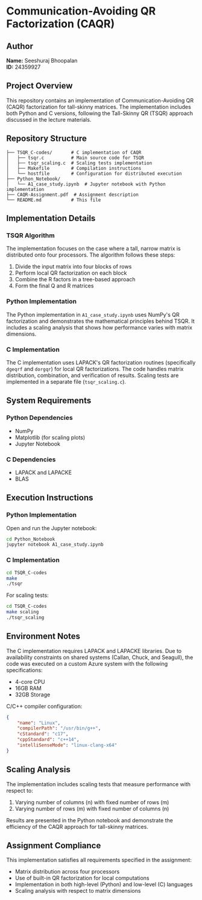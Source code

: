 # Communication-Avoiding QR Factorization (CAQR)

## Author
**Name:** Seeshuraj Bhoopalan  
**ID:** 24359927

## Project Overview
This repository contains an implementation of Communication-Avoiding QR (CAQR) factorization for tall-skinny matrices. The implementation includes both Python and C versions, following the Tall-Skinny QR (TSQR) approach discussed in the lecture materials.

## Repository Structure
```
├── TSQR_C-codes/       # C implementation of CAQR
│   ├── tsqr.c          # Main source code for TSQR
│   ├── tsqr_scaling.c  # Scaling tests implementation
│   ├── Makefile        # Compilation instructions
│   └── hostfile        # Configuration for distributed execution
├── Python_Notebook/
│   └── A1_case_study.ipynb  # Jupyter notebook with Python implementation
├── CAQR-Assignment.pdf  # Assignment description
└── README.md           # This file
```

## Implementation Details

### TSQR Algorithm
The implementation focuses on the case where a tall, narrow matrix is distributed onto four processors. The algorithm follows these steps:
1. Divide the input matrix into four blocks of rows
2. Perform local QR factorization on each block
3. Combine the R factors in a tree-based approach
4. Form the final Q and R matrices

### Python Implementation
The Python implementation in `A1_case_study.ipynb` uses NumPy's QR factorization and demonstrates the mathematical principles behind TSQR. It includes a scaling analysis that shows how performance varies with matrix dimensions.

### C Implementation
The C implementation uses LAPACK's QR factorization routines (specifically `dgeqrf` and `dorgqr`) for local QR factorizations. The code handles matrix distribution, combination, and verification of results. Scaling tests are implemented in a separate file (`tsqr_scaling.c`).

## System Requirements

### Python Dependencies
- NumPy
- Matplotlib (for scaling plots)
- Jupyter Notebook

### C Dependencies
- LAPACK and LAPACKE
- BLAS

## Execution Instructions

### Python Implementation
Open and run the Jupyter notebook:
```bash
cd Python_Notebook
jupyter notebook A1_case_study.ipynb
```

### C Implementation
```bash
cd TSQR_C-codes
make
./tsqr
```

For scaling tests:
```bash
cd TSQR_C-codes
make scaling
./tsqr_scaling
```

## Environment Notes
The C implementation requires LAPACK and LAPACKE libraries. Due to availability constraints on shared systems (Callan, Chuck, and Seagull), the code was executed on a custom Azure system with the following specifications:
- 4-core CPU
- 16GB RAM
- 32GB Storage

C/C++ compiler configuration:
```json
{
    "name": "Linux",
    "compilerPath": "/usr/bin/g++",
    "cStandard": "c17",
    "cppStandard": "c++14",
    "intelliSenseMode": "linux-clang-x64"
}
```

## Scaling Analysis
The implementation includes scaling tests that measure performance with respect to:
1. Varying number of columns (n) with fixed number of rows (m)
2. Varying number of rows (m) with fixed number of columns (n)

Results are presented in the Python notebook and demonstrate the efficiency of the CAQR approach for tall-skinny matrices.

## Assignment Compliance
This implementation satisfies all requirements specified in the assignment:
- Matrix distribution across four processors
- Use of built-in QR factorization for local computations
- Implementation in both high-level (Python) and low-level (C) languages
- Scaling analysis with respect to matrix dimensions
